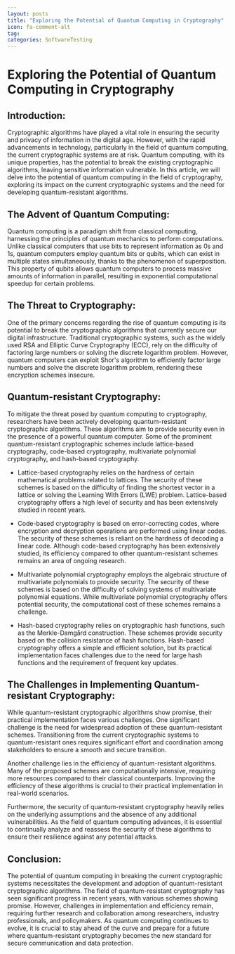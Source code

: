 ```yaml
---
layout: posts
title: "Exploring the Potential of Quantum Computing in Cryptography"
icon: fa-comment-alt
tag:      
categories: SoftwareTesting
---
```



# Exploring the Potential of Quantum Computing in Cryptography

## Introduction:
Cryptographic algorithms have played a vital role in ensuring the security and privacy of information in the digital age. However, with the rapid advancements in technology, particularly in the field of quantum computing, the current cryptographic systems are at risk. Quantum computing, with its unique properties, has the potential to break the existing cryptographic algorithms, leaving sensitive information vulnerable. In this article, we will delve into the potential of quantum computing in the field of cryptography, exploring its impact on the current cryptographic systems and the need for developing quantum-resistant algorithms.

## The Advent of Quantum Computing:
Quantum computing is a paradigm shift from classical computing, harnessing the principles of quantum mechanics to perform computations. Unlike classical computers that use bits to represent information as 0s and 1s, quantum computers employ quantum bits or qubits, which can exist in multiple states simultaneously, thanks to the phenomenon of superposition. This property of qubits allows quantum computers to process massive amounts of information in parallel, resulting in exponential computational speedup for certain problems.

## The Threat to Cryptography:
One of the primary concerns regarding the rise of quantum computing is its potential to break the cryptographic algorithms that currently secure our digital infrastructure. Traditional cryptographic systems, such as the widely used RSA and Elliptic Curve Cryptography (ECC), rely on the difficulty of factoring large numbers or solving the discrete logarithm problem. However, quantum computers can exploit Shor's algorithm to efficiently factor large numbers and solve the discrete logarithm problem, rendering these encryption schemes insecure.

## Quantum-resistant Cryptography:
To mitigate the threat posed by quantum computing to cryptography, researchers have been actively developing quantum-resistant cryptographic algorithms. These algorithms aim to provide security even in the presence of a powerful quantum computer. Some of the prominent quantum-resistant cryptographic schemes include lattice-based cryptography, code-based cryptography, multivariate polynomial cryptography, and hash-based cryptography.

- Lattice-based cryptography relies on the hardness of certain mathematical problems related to lattices. The security of these schemes is based on the difficulty of finding the shortest vector in a lattice or solving the Learning With Errors (LWE) problem. Lattice-based cryptography offers a high level of security and has been extensively studied in recent years.

- Code-based cryptography is based on error-correcting codes, where encryption and decryption operations are performed using linear codes. The security of these schemes is reliant on the hardness of decoding a linear code. Although code-based cryptography has been extensively studied, its efficiency compared to other quantum-resistant schemes remains an area of ongoing research.

- Multivariate polynomial cryptography employs the algebraic structure of multivariate polynomials to provide security. The security of these schemes is based on the difficulty of solving systems of multivariate polynomial equations. While multivariate polynomial cryptography offers potential security, the computational cost of these schemes remains a challenge.

- Hash-based cryptography relies on cryptographic hash functions, such as the Merkle-Damgård construction. These schemes provide security based on the collision resistance of hash functions. Hash-based cryptography offers a simple and efficient solution, but its practical implementation faces challenges due to the need for large hash functions and the requirement of frequent key updates.

## The Challenges in Implementing Quantum-resistant Cryptography:
While quantum-resistant cryptographic algorithms show promise, their practical implementation faces various challenges. One significant challenge is the need for widespread adoption of these quantum-resistant schemes. Transitioning from the current cryptographic systems to quantum-resistant ones requires significant effort and coordination among stakeholders to ensure a smooth and secure transition.

Another challenge lies in the efficiency of quantum-resistant algorithms. Many of the proposed schemes are computationally intensive, requiring more resources compared to their classical counterparts. Improving the efficiency of these algorithms is crucial to their practical implementation in real-world scenarios.

Furthermore, the security of quantum-resistant cryptography heavily relies on the underlying assumptions and the absence of any additional vulnerabilities. As the field of quantum computing advances, it is essential to continually analyze and reassess the security of these algorithms to ensure their resilience against any potential attacks.

## Conclusion:
The potential of quantum computing in breaking the current cryptographic systems necessitates the development and adoption of quantum-resistant cryptographic algorithms. The field of quantum-resistant cryptography has seen significant progress in recent years, with various schemes showing promise. However, challenges in implementation and efficiency remain, requiring further research and collaboration among researchers, industry professionals, and policymakers. As quantum computing continues to evolve, it is crucial to stay ahead of the curve and prepare for a future where quantum-resistant cryptography becomes the new standard for secure communication and data protection.